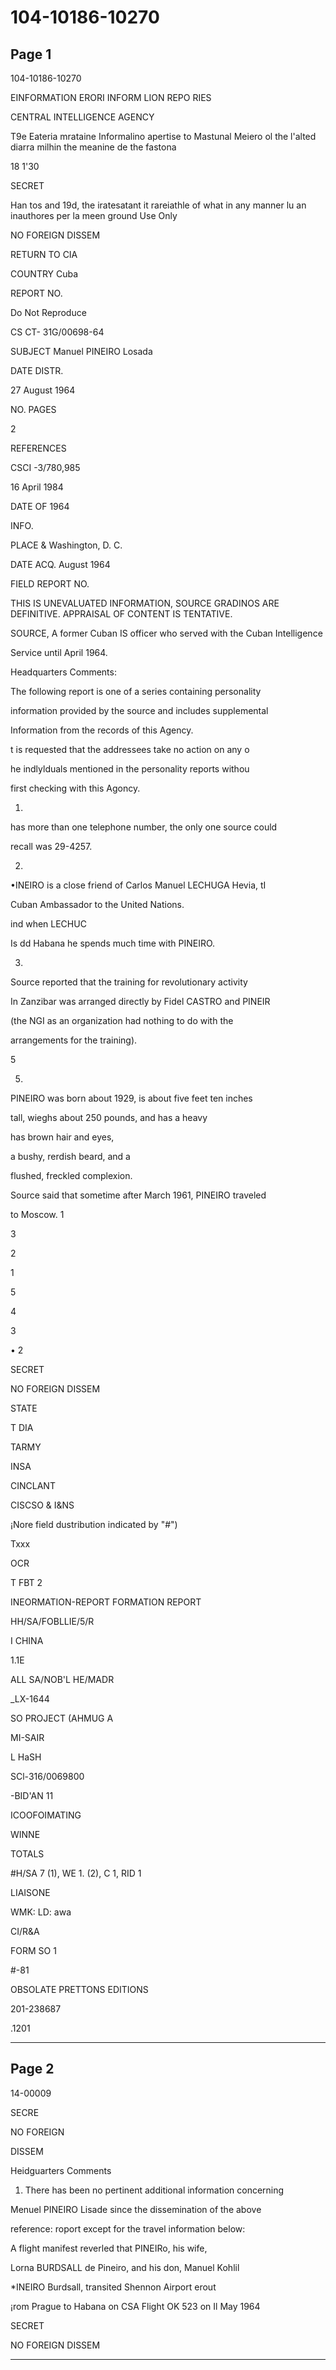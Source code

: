 # 104-10186-10270

## Page 1

104-10186-10270

EINFORMATION ERORI INFORM LION REPO RIES

CENTRAL INTELLIGENCE AGENCY

T9e Eateria mrataine Informalino apertise to Mastunal Meiero ol the l'alted diarra milhin the meanine de the fastona

18 1'30

SECRET

Han tos and 19d, the iratesatant it rareiathle of what in any manner lu an inauthores per la meen ground Use Only

NO FOREIGN DISSEM

RETURN TO CIA

COUNTRY Cuba

REPORT NO.

Do Not Reproduce

CS CT- 31G/00698-64

SUBJECT Manuel PINEIRO Losada

DATE DISTR.

27 August 1964

NO. PAGES

2

REFERENCES

CSCI -3/780,985

16 April 1984

DATE OF 1964

INFO.

PLACE & Washington, D. C.

DATE ACQ. August 1964

FIELD REPORT NO.

THIS IS UNEVALUATED INFORMATION, SOURCE GRADINOS ARE DEFINITIVE. APPRAISAL OF CONTENT IS TENTATIVE.

SOURCE, A former Cuban IS officer who served with the Cuban Intelligence

Service until April 1964.

Headquarters Comments:

The following report is one of a series containing personality

information provided by the source and includes supplemental

Information from the records of this Agency.

t is requested that the addressees take no action on any o

he indlylduals mentioned in the personality reports withou

first checking with this Agoncy.

1.

has more than one telephone number, the only one source could

recall was 29-4257.

2.

•INEIRO is a close friend of Carlos Manuel LECHUGA Hevia, tI

Cuban Ambassador to the United Nations.

ind when LECHUC

Is dd Habana he spends much time with PINEIRO.

3.

Source reported that the training for revolutionary activity

In Zanzibar was arranged directly by Fidel CASTRO and PINEIR

(the NGI as an organization had nothing to do with the

arrangements for the training).

5

5.

PINEIRO was born about 1929, is about five feet ten inches

tall, wieghs about 250 pounds, and has a heavy

has brown hair and eyes,

a bushy, rerdish beard, and a

flushed, freckled complexion.

Source said that sometime after March 1961, PINEIRO traveled

to Moscow. 1

3

2

1

5

4

3

• 2

SECRET

NO FOREIGN DISSEM

STATE

T DIA

TARMY

INSA

CINCLANT

CISCSO & I&NS

¡Nore field dustribution indicated by "#")

Txxx

OCR

T FBT 2

INEORMATION-REPORT FORMATION REPORT

HH/SA/FOBLLIE/5/R

I CHINA

1.1E

ALL SA/NOB'L HE/MADR

_LX-1644

SO PROJECT (AHMUG A

MI-SAIR

L HaSH

SCl-316/0069800

-BID'AN 11

ICOOFOIMATING

WINNE

TOTALS

#H/SA 7 (1), WE 1. (2), C 1, RID 1

LIAISONE

WMK: LD: awa

CI/R&A

FORM SO 1

#-81

OBSOLATE PRETTONS EDITIONS

201-238687

.1201

---

## Page 2

14-00009

SECRE

NO FOREIGN

DISSEM

Heidguarters Comments

1. There has been no pertinent additional information concerning

Menuel PINEIRO Lisade since the dissemination of the above

reference: roport except for the travel information below:

A flight manifest reverled that PINEIRo, his wife,

Lorna BURDSALL de Pineiro, and his don, Manuel Kohlil

*INEIRO Burdsall, transited Shennon Airport erout

¡rom Prague to Habana on CSA Flight OK 523 on Il May 1964

SECRET

NO FOREIGN DISSEM

---

